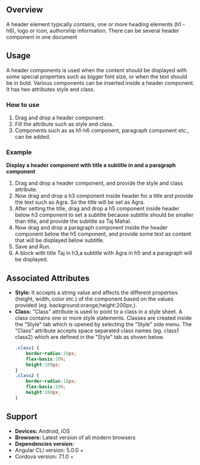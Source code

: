 ## Overview 
A header element typically contains, one or more heading elements (h1 - h6), logo or icon, authorship information. There can be several header component in one document
    
## Usage 
A header components is used when the content should be displayed with some special properties such as bigger font size, or when the text should be in bold. Various components can be inserted inside a header component. It has two attributes style and class.
### How to use
1. Drag and drop a header component.
2. Fill the attribute such as style and class. 
2. Components such as as h1-h6 component, paragraph component etc., can be added.

### Example
**Display a header component with title a subtitle in and a paragraph component** 
1. Drag and drop a header component, and provide the style and class attribute.
2. Now drag and drop a h3 component inside header for a title and provide the text such as Agra. So the title will be set as Agra.
3. After setting the title, drag and drop a h5 component inside header below h3 component to set a subtitle because subtitle should be smaller than title, and provide the subtitle as Taj Mahal.
4. Now drag and drop a paragraph component inside the header component below the h5 component, and provide some text as content that will be displayed below subtitle.
5. Save and Run. 
6. A block with title Taj in h3,a subtitle with Agra in h5 and a paragraph will be displayed.

## Associated Attributes 
- **Style:** It accepts a string value and affects the different properties (height, width, color etc.) of the component based on the values provided (eg. background:orange;height:200px;).
- **Class:** "Class" attribute is used to point to a class in a style sheet. A class contains one or more style statements. Classes are created inside the "Style" tab which is opened by selecting the "Style" side menu. The "Class" attribute accepts space separated class names (eg. class1 class2) which are defined in the "Style" tab as shown below.
    ```css
    .class1 {
        border-radius:10px;
        flex-basis:10%;
        height:100px;
    }
    .class2 {
        border-radius:10px;
        flex-basis:10%;
        height:100px;
    }
    
    ```
## Support
- **Devices:** Android, iOS
- **Browsers:**  Latest version of all modern browsers
- **Dependencies version:** 
- Angular CLI version: 5.0.0 + 
- Cordova version: 7.1.0 + 
